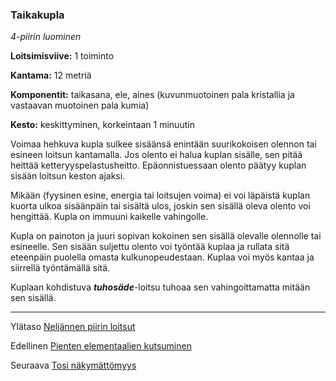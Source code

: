 ### Taikakupla

*4-piirin luominen*

**Loitsimisviive:** 1 toiminto

**Kantama:** 12 metriä

**Komponentit:** taikasana, ele, aines (kuvunmuotoinen pala kristallia ja vastaavan muotoinen pala kumia)

**Kesto:** keskittyminen, korkeintaan 1 minuutin

Voimaa hehkuva kupla sulkee sisäänsä enintään suurikokoisen olennon tai esineen loitsun kantamalla. Jos olento ei halua kuplan sisälle, sen pitää heittää ketteryyspelastusheitto. Epäonnistuessaan olento päätyy kuplan sisään loitsun keston ajaksi.

Mikään (fyysinen esine, energia tai loitsujen voima) ei voi läpäistä kuplan kuorta ulkoa sisäänpäin tai sisältä ulos, joskin sen sisällä oleva olento voi hengittää. Kupla on immuuni kaikelle vahingolle.

Kupla on painoton ja juuri sopivan kokoinen sen sisällä olevalle olennolle tai esineelle. Sen sisään suljettu olento voi työntää kuplaa ja rullata sitä eteenpäin puolella omasta kulkunopeudestaan. Kuplaa voi myös kantaa ja siirrellä työntämällä sitä.

Kuplaan kohdistuva ***tuhosäde***-loitsu tuhoaa sen vahingoittamatta mitään sen sisällä.

----

Ylätaso [Neljännen piirin loitsut](4_piirin_loitsut)

Edellinen [Pienten elementaalien kutsuminen](Pienten_elementaalien_kutsuminen)

Seuraava [Tosi näkymättömyys](Tosi_näkymättömyys)

